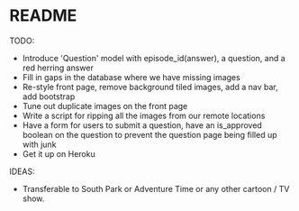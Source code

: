# README

TODO:

- Introduce 'Question' model with episode_id(answer), a question, and a red herring answer 
- Fill in gaps in the database where we have missing images
- Re-style front page, remove background tiled images, add a nav bar, add bootstrap
- Tune out duplicate images on the front page
- Write a script for ripping all the images from our remote locations
- Have a form for users to submit a question, have an is_approved boolean on the question to prevent the
  question page being filled up with junk
- Get it up on Heroku

IDEAS:

- Transferable to South Park or Adventure Time or any other cartoon / TV show.
